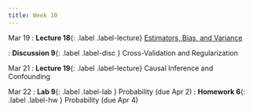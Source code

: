 ```yaml
---
title: Week 10
---
```



Mar 19
: **Lecture 18**{: .label .label-lecture} [Estimators, Bias, and Variance](lecture/lec18)

: **Discussion 9**{: .label .label-disc } Cross-Validation and Regularization

Mar 21
: **Lecture 19**{: .label .label-lecture} Causal Inference and Confounding


Mar 22
: **Lab 9**{: .label .label-lab }  Probability (due Apr 2)
: **Homework 6**{: .label .label-hw } Probability (due Apr 4)